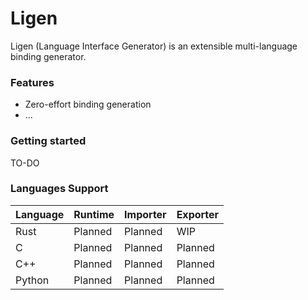 # Ligen
Ligen (Language Interface Generator) is an extensible multi-language binding
generator.

### Features

* Zero-effort binding generation
* ...

### Getting started

TO-DO

### Languages Support

| Language | Runtime | Importer | Exporter |
|----------|---------|----------|----------|
| Rust     | Planned | Planned  | WIP      |
| C        | Planned | Planned  | Planned  |
| C++      | Planned | Planned  | Planned  |
| Python   | Planned | Planned  | Planned  |
